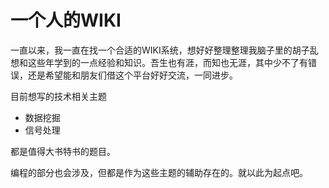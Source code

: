 # 一个人的WIKI

一直以来，我一直在找一个合适的WIKI系统，想好好整理整理我脑子里的胡子乱想和这些年学到的一点经验和知识。吾生也有涯，而知也无涯，其中少不了有错误，还是希望能和朋友们借这个平台好好交流，一同进步。

目前想写的技术相关主题

* 数据挖掘
* 信号处理

都是值得大书特书的题目。

编程的部分也会涉及，但都是作为这些主题的辅助存在的。就以此为起点吧。

